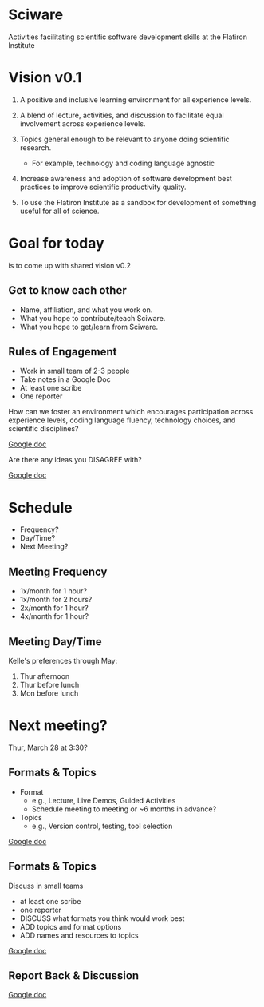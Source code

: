 # Sciware
Activities facilitating scientific software development skills at the Flatiron Institute



# Vision v0.1
1) A positive and inclusive learning environment for all experience levels.


2) A blend of lecture, activities, and discussion to facilitate equal involvement across experience levels.


3) Topics general enough to be relevant to anyone doing scientific research.
   - For example, technology and coding language agnostic


4) Increase awareness and adoption of software development best practices to improve scientific productivity quality.


5) To use the Flatiron Institute as a sandbox for development of something useful for all of science.


# Goal for today 
is to come up with shared vision v0.2



## Get to know each other
- Name, affiliation, and what you work on.
- What you hope to contribute/teach Sciware.
- What you hope to get/learn from Sciware.



## Rules of Engagement
- Work in small team of 2-3 people
- Take notes in a Google Doc
- At least one scribe
- One reporter


How can we foster an environment which encourages participation across experience levels, coding language fluency, technology choices, and scientific disciplines?

[Google doc](https://docs.google.com/document/d/1y7tRcXEjOE6SP8Rw2L8KLC0tIJ2FfpuncGz8dnXsZF0/edit?usp=sharing)


Are there any ideas you DISAGREE with?

[Google doc](https://docs.google.com/document/d/1y7tRcXEjOE6SP8Rw2L8KLC0tIJ2FfpuncGz8dnXsZF0/edit?usp=sharing)



# Schedule
- Frequency?
- Day/Time?
- Next Meeting?


## Meeting Frequency
- 1x/month for 1 hour?
- 1x/month for 2 hours?
- 2x/month for 1 hour?
- 4x/month for 1 hour?


## Meeting Day/Time
Kelle's preferences through May:

1. Thur afternoon
2. Thur before lunch
3. Mon before lunch


# Next meeting?
Thur, March 28 at 3:30?



## Formats & Topics
- Format
  - e.g., Lecture, Live Demos, Guided Activities
  - Schedule meeting to meeting or ~6 months in advance?
- Topics
  - e.g., Version control, testing, tool selection

[Google doc](https://docs.google.com/document/d/1m3eOYNRa4hR1D9vqVdf1c5H5MhE1IFnJhIuwBrYN7OU/edit?usp=sharing)


## Formats & Topics
Discuss in small teams
- at least one scribe
- one reporter
- DISCUSS what formats you think would work best
- ADD topics and format options
- ADD names and resources to topics

[Google doc](https://docs.google.com/document/d/1m3eOYNRa4hR1D9vqVdf1c5H5MhE1IFnJhIuwBrYN7OU/edit?usp=sharing)


## Report Back & Discussion

[Google doc](https://docs.google.com/document/d/1bg6rDr2AB9BGvlFLJBDzO97p4hR1nZf7LSiSYjJmm_k/edit?usp=sharing)
